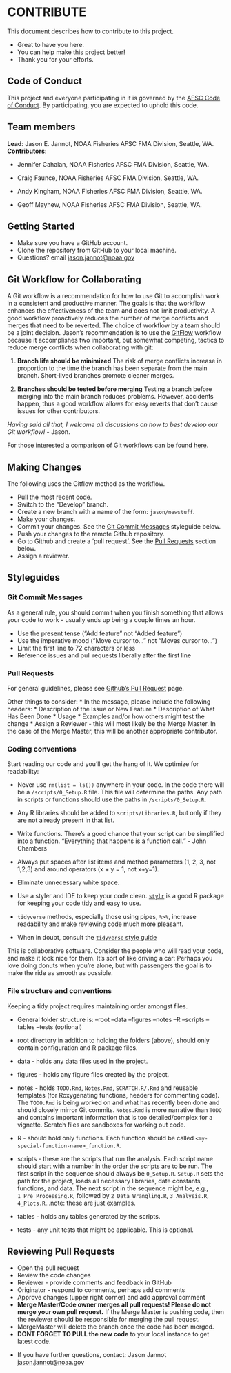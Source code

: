 # CONTRIBUTE

This document describes how to contribute to this project.

-   Great to have you here.
-   You can help make this project better!
-   Thank you for your efforts.

## Code of Conduct

This project and everyone participating in it is governed by the [AFSC
Code of
Conduct](https://sites.google.com/noaa.gov/myafsc/home/about-afsc). By
participating, you are expected to uphold this code.

## Team members

**Lead**: Jason E. Jannot, NOAA Fisheries AFSC FMA Division, Seattle,
WA.  
**Contributors**:

-   Jennifer Cahalan, NOAA Fisheries AFSC FMA Division, Seattle, WA.

-   Craig Faunce, NOAA Fisheries AFSC FMA Division, Seattle, WA.

-   Andy Kingham, NOAA Fisheries AFSC FMA Division, Seattle, WA.

-   Geoff Mayhew, NOAA Fisheries AFSC FMA Division, Seattle, WA.

## Getting Started

-   Make sure you have a GitHub account.
-   Clone the repository from GitHub to your local machine.
-   Questions? email <jason.jannot@noaa.gov>

## Git Workflow for Collaborating

A Git workflow is a recommendation for how to use Git to accomplish work
in a consistent and productive manner. The goals is that the workflow
enhances the effectiveness of the team and does not limit productivity.
A good workflow proactively reduces the number of merge conflicts and
merges that need to be reverted. The choice of workflow by a team should
be a joint decision. Jason’s recommendation is to use the
[GitFlow](https://www.atlassian.com/git/tutorials/comparing-workflows/gitflow-workflow)
workflow because it accomplishes two important, but somewhat competing,
tactics to reduce merge conflicts when collaborating with git:

1.  **Branch life should be minimized** The risk of merge conflicts
    increase in proportion to the time the branch has been separate from
    the main branch. Short-lived branches promote cleaner merges.

2.  **Branches should be tested before merging** Testing a branch before
    merging into the main branch reduces problems. However, accidents
    happen, thus a good workflow allows for easy reverts that don’t
    cause issues for other contributors.

*Having said all that, I welcome all discussions on how to best develop
our Git workflow!* - Jason.

For those interested a comparison of Git workflows can be found
[here](https://www.atlassian.com/git/tutorials/comparing-workflows).

## Making Changes

The following uses the Gitflow method as the workflow.

-   Pull the most recent code.
-   Switch to the “Develop” branch.
-   Create a new branch with a name of the form: `jason/newstuff`.
-   Make your changes.
-   Commit your changes. See the [Git Commit
    Messages](#git-commit-messages) styleguide below.
-   Push your changes to the remote Github repository.
-   Go to Github and create a ‘pull request’. See the [Pull
    Requests](#pull-requests) section below.
-   Assign a reviewer.

## Styleguides

### Git Commit Messages

As a general rule, you should commit when you finish something that
allows your code to work - usually ends up being a couple times an hour.

-   Use the present tense (“Add feature” not “Added feature”)
-   Use the imperative mood (“Move cursor to…” not “Moves cursor to…”)
-   Limit the first line to 72 characters or less
-   Reference issues and pull requests liberally after the first line

### Pull Requests

For general guidelines, please see [Github’s Pull
Request](https://docs.github.com/en/pull-requests/collaborating-with-pull-requests/proposing-changes-to-your-work-with-pull-requests/creating-a-pull-request)
page.

Other things to consider: \* In the message, please include the
following headers: \* Description of the Issue or New Feature \*
Description of What Has Been Done \* Usage \* Examples and/or how others
might test the change \* Assign a Reviewer - this will most likely be
the Merge Master. In the case of the Merge Master, this will be another
appropriate contributor.

### Coding conventions

Start reading our code and you’ll get the hang of it. We optimize for
readability:

-   Never use `rm(list = ls())` anywhere in your code. In the code there
    will be a `/scripts/0_Setup.R` file. This file will determine the
    paths. Any path in scripts or functions should use the paths in
    `/scripts/0_Setup.R`.

-   Any R libraries should be added to `scripts/Libraries.R`, but only
    if they are not already present in that list.

-   Write functions. There’s a good chance that your script can be
    simplified into a function. “Everything that happens is a function
    call.” - John Chambers

-   Always put spaces after list items and method parameters (1, 2, 3,
    not 1,2,3) and around operators (x + y = 1, not x+y=1).

-   Eliminate unnecessary white space.

-   Use a styler and IDE to keep your code clean.
    [`stylr`](https://styler.r-lib.org/) is a good R package for keeping
    your code tidy and easy to use.

-   `tidyverse` methods, especially those using pipes, `%>%`, increase
    readability and make reviewing code much more pleasant.

-   When in doubt, consult the [`tidyverse` style
    guide](https://style.tidyverse.org/)

This is collaborative software. Consider the people who will read your
code, and make it look nice for them. It’s sort of like driving a car:
Perhaps you love doing donuts when you’re alone, but with passengers the
goal is to make the ride as smooth as possible.

### File structure and conventions

Keeping a tidy project requires maintaining order amongst files.

-   General folder structure is: –root –data –figures –notes –R –scripts
    –tables –tests (optional)

-   root directory in addition to holding the folders (above), should
    only contain configuration and R package files.

-   data - holds any data files used in the project.

-   figures - holds any figure files created by the project.

-   notes - holds `TODO.Rmd`, `Notes.Rmd`, `SCRATCH.R/.Rmd` and reusable
    templates (for Roxygenating functions, headers for commenting code).
    The `TODO.Rmd` is being worked on and what has recently been done
    and should closely mirror Git commits. `Notes.Rmd` is more narrative
    than `TODO` and contains important information that is too
    detailed/complex for a vignette. Scratch files are sandboxes for
    working out code.

-   R - should hold only functions. Each function should be called
    `<my-special-function-name>_function.R`.

-   scripts - these are the scripts that run the analysis. Each script
    name should start with a number in the order the scripts are to be
    run. The first script in the sequence should always be `0_Setup.R`.
    `Setup.R` sets the path for the project, loads all necessary
    libraries, date constants, functions, and data. The next script in
    the sequence might be, e.g., `1_Pre_Processing.R`, followed by
    `2_Data_Wrangling.R`, `3_Analysis.R`, `4_Plots.R`…note: these are
    just examples.

-   tables - holds any tables generated by the scripts.

-   tests - any unit tests that might be applicable. This is optional.

## Reviewing Pull Requests

-   Open the pull request
-   Review the code changes
-   Reviewer - provide comments and feedback in GitHub
-   Originator - respond to comments, perhaps add comments
-   Approve changes (upper right corner) and add approval comment
-   **Merge Master/Code owner merges all pull requests! Please do not
    merge your own pull request.** If the Merge Master is pushing code,
    then the reviewer should be responsible for merging the pull
    request.
-   MergeMaster will delete the branch once the code has been merged.
-   **DONT FORGET TO PULL the new code** to your local instance to get
    latest code.

<!-- # Documentation -->
<!-- This section includes any help you need with the documentation and where it can be found. Code needs explanation, and sometimes those who know the code well have trouble explaining it to someone just getting into it.  -->
<!-- * Help us with documentation here -->

-   If you have further questions, contact: Jason Jannot
    <jason.jannot@noaa.gov>
